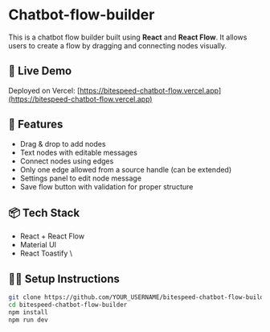 # Chatbot-flow-builder


This is a chatbot flow builder built using **React** and **React Flow**. It allows users to create a flow by dragging and connecting nodes visually.

## 🔗 Live Demo
Deployed on Vercel: [https://bitespeed-chatbot-flow.vercel.app](https://bitespeed-chatbot-flow.vercel.app)

## 🚀 Features

- Drag & drop to add nodes
- Text nodes with editable messages
- Connect nodes using edges
- Only one edge allowed from a source handle (can be extended)
- Settings panel to edit node message
- Save flow button with validation for proper structure

## 📦 Tech Stack

- React + React Flow
- Material UI
- React Toastify
\

## 🧑‍💻 Setup Instructions

```bash
git clone https://github.com/YOUR_USERNAME/bitespeed-chatbot-flow-builder.git
cd bitespeed-chatbot-flow-builder
npm install
npm run dev
